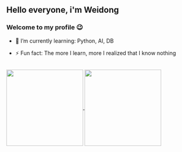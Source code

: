 ## Hello everyone, i'm Weidong
### Welcome to my profile 😉


- 🌱 I’m currently learning: Python, AI, DB

- ⚡ Fun fact: The more I learn, more I realized that I know nothing
##



<a href="https://github.com/weidong-liang/github-readme-stats">
  <img height=200 align="center" src="https://github-readme-stats.vercel.app/api?username=weidong-liang&show_icons=true&theme=ocean_dark" />
</a>
<a href="https://github.com/weidong-liang/convoychat">
  <img height=200 align="center" src="https://github-readme-stats.vercel.app/api/top-langs?username=weidong-liang&theme=ocean_dark&layout=compact&langs_count=8&card_width=200" />
</a>


